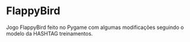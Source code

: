 # FlappyBird
Jogo FlappyBird feito no Pygame  com algumas modificações seguindo o modelo da HASHTAG treinamentos.
